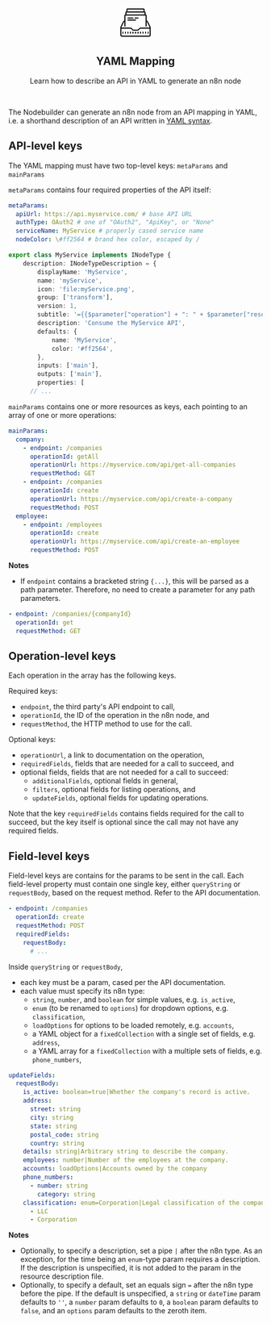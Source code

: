 <p align="center">
  <img src="./icons8-product-documents-64.png" />
</p>

<p align="center">
  <h2 align="center">YAML Mapping</h2>
</p>

<p align="center">
  Learn how to describe an API in YAML to generate an n8n node
</p>

<br>

The Nodebuilder can generate an n8n node from an API mapping in YAML, i.e. a shorthand description of an API written in [YAML syntax](https://docs.ansible.com/ansible/latest/reference_appendices/YAMLSyntax.html).

## API-level keys

The YAML mapping must have two top-level keys: `metaParams` and `mainParams`

`metaParams` contains four required properties of the API itself:

```yaml
metaParams:
  apiUrl: https://api.myservice.com/ # base API URL
  authType: OAuth2 # one of "OAuth2", "ApiKey", or "None"
  serviceName: MyService # properly cased service name
  nodeColor: \#ff2564 # brand hex color, escaped by /
```

```ts
export class MyService implements INodeType {
	description: INodeTypeDescription = {
		displayName: 'MyService',
		name: 'myService',
		icon: 'file:myService.png',
		group: ['transform'],
		version: 1,
		subtitle: '={{$parameter["operation"] + ": " + $parameter["resource"]}}',
		description: 'Consume the MyService API',
		defaults: {
			name: 'MyService',
			color: '#ff2564',
		},
		inputs: ['main'],
		outputs: ['main'],
		properties: [
      // ...
```

`mainParams` contains one or more resources as keys, each pointing to an array of one or more operations:

```yaml
mainParams:
  company:
    - endpoint: /companies
      operationId: getAll
      operationUrl: https://myservice.com/api/get-all-companies
      requestMethod: GET
    - endpoint: /companies
      operationId: create
      operationUrl: https://myservice.com/api/create-a-company
      requestMethod: POST
  employee:
    - endpoint: /employees
      operationId: create
      operationUrl: https://myservice.com/api/create-an-employee
      requestMethod: POST
```

**Notes**

- If `endpoint` contains a bracketed string `{...}`, this will be parsed as a path parameter. Therefore, no need to create a parameter for any path parameters.

```yaml
- endpoint: /companies/{companyId}
  operationId: get
  requestMethod: GET
```

## Operation-level keys

Each operation in the array has the following keys.

Required keys:

- `endpoint`, the third party's API endpoint to call,
- `operationId`, the ID of the operation in the n8n node, and
- `requestMethod`, the HTTP method to use for the call.

Optional keys:

- `operationUrl`, a link to documentation on the operation,
- `requiredFields`, fields that are needed for a call to succeed, and
- optional fields, fields that are not needed for a call to succeed:
  - `additionalFields`, optional fields in general,
  - `filters`, optional fields for listing operations, and
  - `updateFields`, optional fields for updating operations.

Note that the key `requiredFields` contains fields required for the call to succeed, but the key itself is optional since the call may not have any required fields.

## Field-level keys

Field-level keys are contains for the params to be sent in the call. Each field-level property must contain one single key, either `queryString` or `requestBody`, based on the request method. Refer to the API documentation.

```yaml
- endpoint: /companies
  operationId: create
  requestMethod: POST
  requiredFields:
    requestBody:
      # ...
```

Inside `queryString` or `requestBody`,

- each key must be a param, cased per the API documentation.
- each value must specify its n8n type:
  - `string`, `number`, and `boolean` for simple values, e.g. `is_active`,
  - `enum` (to be renamed to `options`) for dropdown options, e.g. `classification`,
  - `loadOptions` for options to be loaded remotely, e.g. `accounts`,
  - a YAML object for a `fixedCollection` with a single set of fields, e.g. `address`,
  - a YAML array for a `fixedCollection` with a multiple sets of fields, e.g. `phone_numbers`,

```yaml
updateFields:
  requestBody:
    is_active: boolean=true|Whether the company's record is active.
    address:
      street: string
      city: string
      state: string
      postal_code: string
      country: string
    details: string|Arbitrary string to describe the company.
    employees: number|Number of the employees at the company.
    accounts: loadOptions|Accounts owned by the company
    phone_numbers:
      - number: string
        category: string
    classification: enum=Corporation|Legal classification of the company.
      - LLC
      - Corporation
```

**Notes**

- Optionally, to specify a description, set a pipe `|` after the n8n type. As an exception, for the time being an `enum`-type param requires a description. If the description is unspecified, it is not added to the param in the resource description file.
- Optionally, to specify a default, set an equals sign `=` after the n8n type before the pipe. If the default is unspecified, a `string` or `dateTime` param defaults to `''`, a `number` param defaults to `0`, a `boolean` param defaults to `false`, and an `options` param defaults to the zeroth item.
